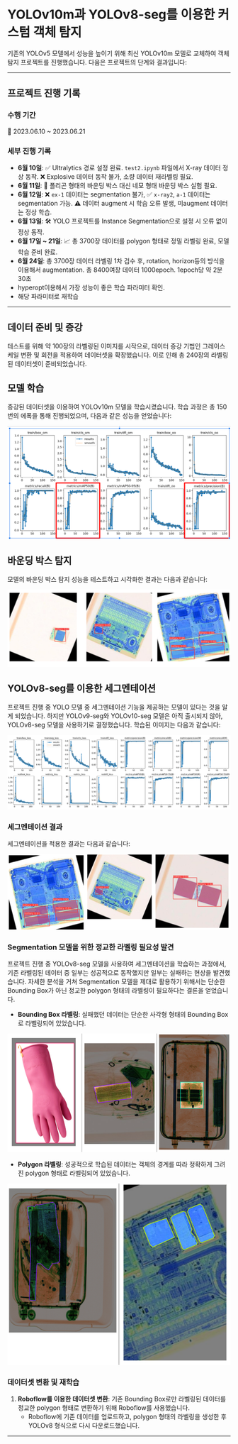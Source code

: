 # YOLOv10m과 YOLOv8-seg를 이용한 커스텀 객체 탐지

기존의 YOLOv5 모델에서 성능을 높이기 위해 최신 YOLOv10m 모델로 교체하여 객체 탐지 프로젝트를 진행했습니다. 다음은 프로젝트의 단계와 결과입니다:

---

## 프로젝트 진행 기록

### 수행 기간
📅 2023.06.10 ~ 2023.06.21

### 세부 진행 기록
- **6월 10일**: ✅ Ultralytics 경로 설정 완료. `test2.ipynb` 파일에서 X-ray 데이터 정상 동작. ❌ Explosive 데이터 동작 불가, 소량 데이터 재라벨링 필요.
- **6월 11일**: 🔲 폴리곤 형태의 바운딩 박스 대신 네모 형태 바운딩 박스 실험 필요.
- **6월 12일**: ❌ `ex-1` 데이터는 segmentation 불가, ✅ `x-ray2`, `a-1` 데이터는 segmentation 가능. ⚠️ 데이터 augment 시 학습 오류 발생, 미augment 데이터는 정상 학습.
- **6월 13일**: 🛠️ YOLO 프로젝트를 Instance Segmentation으로 설정 시 오류 없이 정상 동작.
- **6월 17일 ~ 21일**: 📈 총 3700장 데이터를 polygon 형태로 정밀 라벨링 완료, 모델 학습 준비 완료.
- **6월 24일**: 총 3700장 데이터 라벨링 1차 검수 후, rotation, horizon등의 방식을 이용해서 augmentation. 총 8400여장 데이터 1000epoch. 1epoch당 약 2분 30초
- hyperopt이용해서 가장 성능이 좋은 학습 파라미터 확인.
- 해당 파라미터로 재학습
---

## 데이터 준비 및 증강

테스트를 위해 약 100장의 라벨링된 이미지를 시작으로, 데이터 증강 기법인 그레이스케일 변환 및 회전을 적용하여 데이터셋을 확장했습니다. 이로 인해 총 240장의 라벨링된 데이터셋이 준비되었습니다.

## 모델 학습

증강된 데이터셋을 이용하여 YOLOv10m 모델을 학습시켰습니다. 학습 과정은 총 150번의 에폭을 통해 진행되었으며, 다음과 같은 성능을 얻었습니다:

![성능 플롯](readme%20img/yolov10%20plot.png)

## 바운딩 박스 탐지

모델의 바운딩 박스 탐지 성능을 테스트하고 시각화한 결과는 다음과 같습니다:
 
![바운딩 박스 예시](readme%20img/yolov10%20boundingbox.png)

## YOLOv8-seg를 이용한 세그멘테이션

프로젝트 진행 중 YOLO 모델 중 세그멘테이션 기능을 제공하는 모델이 있다는 것을 알게 되었습니다. 하지만 YOLOv9-seg와 YOLOv10-seg 모델은 아직 출시되지 않아, YOLOv8-seg 모델을 사용하기로 결정했습니다. 학습된 이미지는 다음과 같습니다:

![세그멘테이션 플롯](readme%20img/yolov8-plot.png)

### 세그멘테이션 결과

세그멘테이션을 적용한 결과는 다음과 같습니다:

![세그멘테이션 예시](readme%20img/yolov8-seg.png)

### Segmentation 모델을 위한 정교한 라벨링 필요성 발견

프로젝트 진행 중 YOLOv8-seg 모델을 사용하여 세그멘테이션을 학습하는 과정에서, 기존 라벨링된 데이터 중 일부는 성공적으로 동작했지만 일부는 실패하는 현상을 발견했습니다. 자세한 분석을 거쳐 Segmentation 모델을 제대로 활용하기 위해서는 단순한 Bounding Box가 아닌 정교한 polygon 형태의 라벨링이 필요하다는 결론을 얻었습니다.

- **Bounding Box 라벨링**: 실패했던 데이터는 단순한 사각형 형태의 Bounding Box로 라벨링되어 있었습니다.

![Bounding Box 예시](readme%20img/bad.png)

- **Polygon 라벨링**: 성공적으로 학습된 데이터는 객체의 경계를 따라 정확하게 그려진 polygon 형태로 라벨링되어 있었습니다.

![Polygon 예시](readme%20img/good.png)

### 데이터셋 변환 및 재학습

1. **Roboflow를 이용한 데이터셋 변환**: 기존 Bounding Box로만 라벨링된 데이터를 정교한 polygon 형태로 변환하기 위해 Roboflow를 사용했습니다.
   - Roboflow에 기존 데이터를 업로드하고, polygon 형태의 라벨링을 생성한 후 YOLOv8 형식으로 다시 다운로드했습니다.

---
